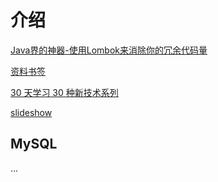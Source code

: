 # 介绍

[Java界的神器-使用Lombok来消除你的冗余代码量](./java/Java界的神器-使用Lombok来消除你的冗余代码量.md)

[资料书签](./书签.md)

[30 天学习 30 种新技术系列](https://segmentfault.com/a/1190000000349384)

[slideshow](./slideshow/index.html)

## MySQL

...
